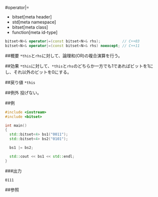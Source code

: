 #operator|=
* bitset[meta header]
* std[meta namespace]
* bitset[meta class]
* function[meta id-type]

```cpp
bitset<N>& operator|=(const bitset<N>& rhs);          // C++03
bitset<N>& operator|=(const bitset<N>& rhs) noexcept; // C++11
```

##概要
`*this`と`rhs`に対して、論理和(OR)の複合演算を行う。


##効果
`*this`に対して、`*this`と`rhs`のどちらか一方でも1であればビットを1にし、それ以外のビットを0にする。


##戻り値
`*this`


##例外
投げない。


##例
```cpp
#include <iostream>
#include <bitset>

int main()
{
  std::bitset<4> bs1("0011");
  std::bitset<4> bs2("0101");

  bs1 |= bs2;

  std::cout << bs1 << std::endl;
}
```

###出力
```
0111
```


##参照

